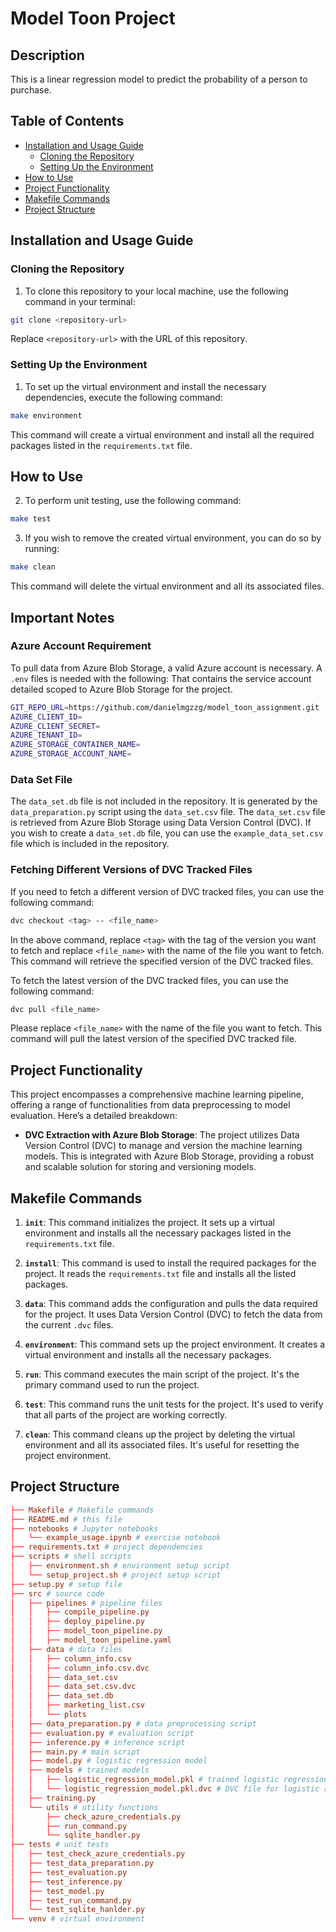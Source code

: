# Model Toon Project

## Description

This is a linear regression model to predict the probability of a person to purchase.

## Table of Contents

- [Installation and Usage Guide](#installation-and-usage-guide)
  - [Cloning the Repository](#cloning-the-repository)
  - [Setting Up the Environment](#setting-up-the-environment)
- [How to Use](#how-to-use)
- [Project Functionality](#project-functionality)
- [Makefile Commands](#makefile-commands)
- [Project Structure](#project-structure)

## Installation and Usage Guide

### Cloning the Repository

1. To clone this repository to your local machine, use the following command in your terminal:

```bash
git clone <repository-url>
```

Replace `<repository-url>` with the URL of this repository.

### Setting Up the Environment

1. To set up the virtual environment and install the necessary dependencies, execute the following command:

```bash
make environment
```

This command will create a virtual environment and install all the required packages listed in the `requirements.txt` file.

## How to Use

2. To perform unit testing, use the following command:

```bash
make test
```

3. If you wish to remove the created virtual environment, you can do so by running:

```bash
make clean
```

This command will delete the virtual environment and all its associated files.

## Important Notes

### Azure Account Requirement

To pull data from Azure Blob Storage, a valid Azure account is necessary. A `.env` files is needed with the following:
That contains the service account detailed scoped to Azure Blob Storage for the project.

```bash
GIT_REPO_URL=https://github.com/danielmgzzg/model_toon_assignment.git
AZURE_CLIENT_ID=
AZURE_CLIENT_SECRET=
AZURE_TENANT_ID=
AZURE_STORAGE_CONTAINER_NAME=
AZURE_STORAGE_ACCOUNT_NAME=
```

### Data Set File

The `data_set.db` file is not included in the repository. It is generated by the `data_preparation.py` script using the `data_set.csv` file. The `data_set.csv` file is retrieved from Azure Blob Storage using Data Version Control (DVC). If you wish to create a `data_set.db` file, you can use the `example_data_set.csv` file which is included in the repository.

### Fetching Different Versions of DVC Tracked Files

If you need to fetch a different version of DVC tracked files, you can use the following command:

```bash
dvc checkout <tag> -- <file_name>
```

In the above command, replace `<tag>` with the tag of the version you want to fetch and replace `<file_name>` with the name of the file you want to fetch. This command will retrieve the specified version of the DVC tracked files.

To fetch the latest version of the DVC tracked files, you can use the following command:

```bash
dvc pull <file_name>
```

Please replace `<file_name>` with the name of the file you want to fetch. This command will pull the latest version of the specified DVC tracked file.

## Project Functionality

This project encompasses a comprehensive machine learning pipeline, offering a range of functionalities from data preprocessing to model evaluation. Here’s a detailed breakdown:

- **DVC Extraction with Azure Blob Storage**: The project utilizes Data Version Control (DVC) to manage and version the machine learning models. This is integrated with Azure Blob Storage, providing a robust and scalable solution for storing and versioning models.

## Makefile Commands

1. **`init`**: This command initializes the project. It sets up a virtual environment and installs all the necessary packages listed in the `requirements.txt` file.

2. **`install`**: This command is used to install the required packages for the project. It reads the `requirements.txt` file and installs all the listed packages.

3. **`data`**: This command adds the configuration and pulls the data required for the project. It uses Data Version Control (DVC) to fetch the data from the current `.dvc` files.

4. **`environment`**: This command sets up the project environment. It creates a virtual environment and installs all the necessary packages.

5. **`run`**: This command executes the main script of the project. It's the primary command used to run the project.

6. **`test`**: This command runs the unit tests for the project. It's used to verify that all parts of the project are working correctly.

7. **`clean`**: This command cleans up the project by deleting the virtual environment and all its associated files. It's useful for resetting the project environment.

## Project Structure

```toml
├── Makefile # Makefile commands
├── README.md # this file
├── notebooks # Jupyter notebooks
│   └── example_usage.ipynb # exercise notebook
├── requirements.txt # project dependencies
├── scripts # shell scripts
│   ├── environment.sh # environment setup script
│   └── setup_project.sh # project setup script
├── setup.py # setup file
├── src # source code
│   ├── pipelines # pipeline files
│   │   ├── compile_pipeline.py
│   │   ├── deploy_pipeline.py
│   │   ├── model_toon_pipeline.py
│   │   ├── model_toon_pipeline.yaml
│   ├── data # data files
│   │   ├── column_info.csv
│   │   ├── column_info.csv.dvc
│   │   ├── data_set.csv
│   │   ├── data_set.csv.dvc
│   │   ├── data_set.db
│   │   ├── marketing_list.csv
│   │   └── plots
│   ├── data_preparation.py # data preprocessing script
│   ├── evaluation.py # evaluation script
│   ├── inference.py # inference script
│   ├── main.py # main script
│   ├── model.py # logistic regression model
│   ├── models # trained models
│   │   ├── logistic_regression_model.pkl # trained logistic regression model fetched from Azure Blob Storage
│   │   └── logistic_regression_model.pkl.dvc # DVC file for logistic regression model
│   ├── training.py
│   └── utils # utility functions
│       ├── check_azure_credentials.py
│       ├── run_command.py
│       └── sqlite_handler.py
├── tests # unit tests
│   ├── test_check_azure_credentials.py
│   ├── test_data_preparation.py
│   ├── test_evaluation.py
│   ├── test_inference.py
│   ├── test_model.py
│   ├── test_run_command.py
│   └── test_sqlite_hanlder.py
└── venv # virtual environment
```

